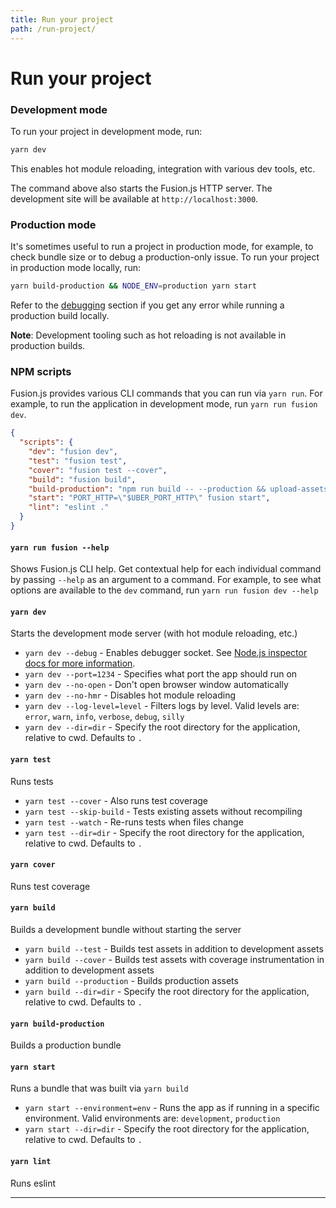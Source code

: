 ```yaml
---
title: Run your project
path: /run-project/
---
```


# Run your project

### Development mode

To run your project in development mode, run:

```sh
yarn dev
```

This enables hot module reloading, integration with various dev tools, etc.

The command above also starts the Fusion.js HTTP server. The development site
will be available at `http://localhost:3000`.

### Production mode

It's sometimes useful to run a project in production mode, for example, to check
bundle size or to debug a production-only issue. To run your project in
production mode locally, run:

```sh
yarn build-production && NODE_ENV=production yarn start
```
Refer to the [debugging](/docs/guides/debugging#debugging-your-production-build-locally) section if you get any error while running a production build locally.

**Note**: Development tooling such as hot reloading is not available in
production builds.

### NPM scripts

Fusion.js provides various CLI commands that you can run via `yarn run`. For
example, to run the application in development mode, run `yarn run fusion dev`.

```json
{
  "scripts": {
    "dev": "fusion dev",
    "test": "fusion test",
    "cover": "fusion test --cover",
    "build": "fusion build",
    "build-production": "npm run build -- --production && upload-assets-to-s3",
    "start": "PORT_HTTP=\"$UBER_PORT_HTTP\" fusion start",
    "lint": "eslint ."
  }
}
```

#### `yarn run fusion --help`

Shows Fusion.js CLI help. Get contextual help for each individual
command by passing `--help` as an argument to a command. For example, to see
what options are available to the `dev` command, run `yarn run fusion dev --help`

#### `yarn dev`

Starts the development mode server (with hot module reloading, etc.)

* `yarn dev --debug` - Enables debugger socket. See
  [Node.js inspector docs for more information](https://nodejs.org/en/docs/inspector).
* `yarn dev --port=1234` - Specifies what port the app should run on
* `yarn dev --no-open` - Don't open browser window automatically
* `yarn dev --no-hmr` - Disables hot module reloading
* `yarn dev --log-level=level` - Filters logs by level. Valid levels are:
  `error`, `warn`, `info`, `verbose`, `debug`, `silly`
* `yarn dev --dir=dir` - Specify the root directory for the application,
  relative to cwd. Defaults to `.`

#### `yarn test`

Runs tests

* `yarn test --cover` - Also runs test coverage
* `yarn test --skip-build` - Tests existing assets without recompiling
* `yarn test --watch` - Re-runs tests when files change
* `yarn test --dir=dir` - Specify the root directory for the application,
  relative to cwd. Defaults to `.`

#### `yarn cover`

Runs test coverage

#### `yarn build`

Builds a development bundle without starting the server

* `yarn build --test` - Builds test assets in addition to development assets
* `yarn build --cover` - Builds test assets with coverage instrumentation in
  addition to development assets
* `yarn build --production` - Builds production assets
* `yarn build --dir=dir` - Specify the root directory for the application,
  relative to cwd. Defaults to `.`

#### `yarn build-production`

Builds a production bundle

#### `yarn start`

Runs a bundle that was built via `yarn build`

* `yarn start --environment=env` - Runs the app as if running in a specific
  environment. Valid environments are: `development`, `production`
* `yarn start --dir=dir` - Specify the root directory for the application,
  relative to cwd. Defaults to `.`

#### `yarn lint`

Runs eslint

<!--
#### `yarn profile`

Opens source-map-explorer

* `yarn profile --environment` - Profiles assets for a specific environment.
  Valid values are: `development`, `production`
* `yarn profile --watch` - Updates source-map-explorer on file change
* `yarn profile --file-count` - Limit the number of files to display when
  showing list of largest files
* `yarn profile --dir=dir` - Specify the root directory for the application,
  relative to cwd. Defaults to `.`
-->

---
